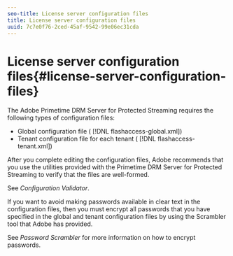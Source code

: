 ```yaml
---
seo-title: License server configuration files
title: License server configuration files
uuid: 7c7e0f76-2ced-45af-9542-99e06ec31cda
---
```


# License server configuration files{#license-server-configuration-files}

The Adobe Primetime DRM Server for Protected Streaming requires the following types of configuration files:

* Global configuration file ( [!DNL flashaccess-global.xml]) 
* Tenant configuration file for each tenant ( [!DNL flashaccess-tenant.xml])

After you complete editing the configuration files, Adobe recommends that you use the utilities provided with the Primetime DRM Server for Protected Streaming to verify that the files are well-formed.

See *Configuration Validator*.

If you want to avoid making passwords available in clear text in the configuration files, then you must encrypt all passwords that you have specified in the global and tenant configuration files by using the Scrambler tool that Adobe has provided.

See *Password Scrambler* for more information on how to encrypt passwords. 
